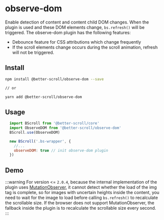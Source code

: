 # observe-dom
Enable detection of content and content child DOM changes. When the plugin is used and these DOM elements change, `bs.refresh()` will be triggered. The observe-dom plugin has the following features:

- Debounce feature for CSS attributions which change frequently
- If the scroll elements change occurs during the scroll animation, refresh will not be triggered.

## Install

```bash
npm install @better-scroll/observe-dom --save

// or

yarn add @better-scroll/observe-dom
```

## Usage

  ```js
    import BScroll from '@better-scroll/core'
    import ObserveDOM from '@better-scroll/observe-dom'
    BScroll.use(ObserveDOM)

    new BScroll('.bs-wrapper', {
      //...
      observeDOM: true // init observe-dom plugin
    })
  ```

## Demo

  <demo qrcode-url="observe-dom/default" :render-code="true">
    <template slot="code-template">
      <<< @/examples/vue/components/observe-dom/default.vue?template
    </template>
    <template slot="code-script">
      <<< @/examples/vue/components/observe-dom/default.vue?script
    </template>
    <template slot="code-style">
      <<< @/examples/vue/components/observe-dom/default.vue?style
    </template>
    <observe-dom-default slot="demo"></observe-dom-default>
  </demo>

:::warning
For version <= `2.0.4`, because the internal implementation of the plugin uses [MutationObserver](https://developer.mozilla.org/en-US/docs/Web/API/MutationObserver), it cannot detect whether the load of the img tag is complete, so for images with uncertain heights inside the content, you need to wait for the image to load before calling `bs.refresh()` to recalculate the scrollable size. If the browser does not support MutationObserver, the fallback inside the plugin is to recalculate the scrollable size every second.
:::
